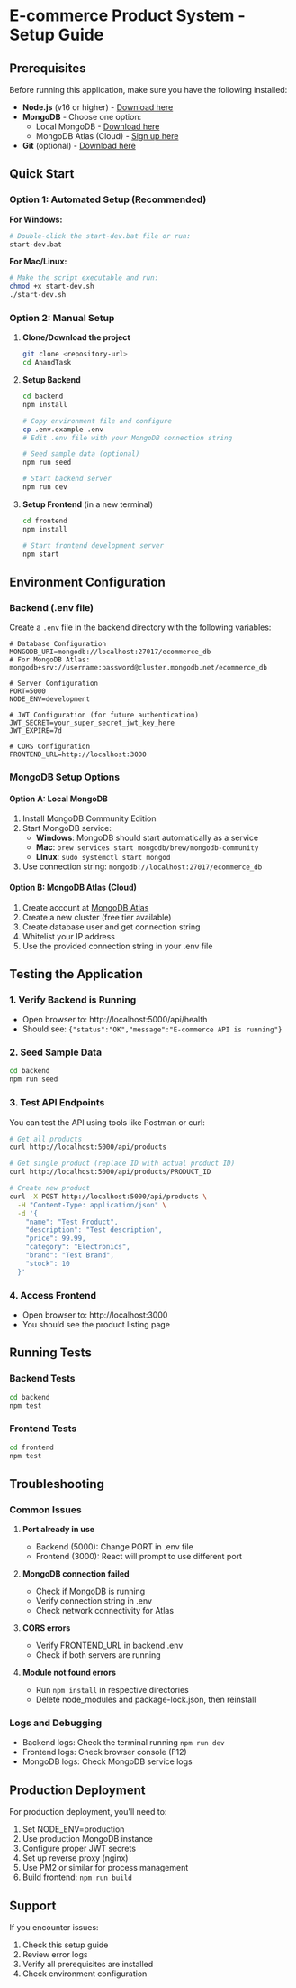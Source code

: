 # E-commerce Product System - Setup Guide

## Prerequisites

Before running this application, make sure you have the following installed:

- **Node.js** (v16 or higher) - [Download here](https://nodejs.org/)
- **MongoDB** - Choose one option:
  - Local MongoDB - [Download here](https://www.mongodb.com/try/download/community)
  - MongoDB Atlas (Cloud) - [Sign up here](https://www.mongodb.com/atlas)
- **Git** (optional) - [Download here](https://git-scm.com/)

## Quick Start

### Option 1: Automated Setup (Recommended)

**For Windows:**
```bash
# Double-click the start-dev.bat file or run:
start-dev.bat
```

**For Mac/Linux:**
```bash
# Make the script executable and run:
chmod +x start-dev.sh
./start-dev.sh
```

### Option 2: Manual Setup

1. **Clone/Download the project**
   ```bash
   git clone <repository-url>
   cd AnandTask
   ```

2. **Setup Backend**
   ```bash
   cd backend
   npm install
   
   # Copy environment file and configure
   cp .env.example .env
   # Edit .env file with your MongoDB connection string
   
   # Seed sample data (optional)
   npm run seed
   
   # Start backend server
   npm run dev
   ```

3. **Setup Frontend** (in a new terminal)
   ```bash
   cd frontend
   npm install
   
   # Start frontend development server
   npm start
   ```

## Environment Configuration

### Backend (.env file)

Create a `.env` file in the backend directory with the following variables:

```env
# Database Configuration
MONGODB_URI=mongodb://localhost:27017/ecommerce_db
# For MongoDB Atlas: mongodb+srv://username:password@cluster.mongodb.net/ecommerce_db

# Server Configuration
PORT=5000
NODE_ENV=development

# JWT Configuration (for future authentication)
JWT_SECRET=your_super_secret_jwt_key_here
JWT_EXPIRE=7d

# CORS Configuration
FRONTEND_URL=http://localhost:3000
```

### MongoDB Setup Options

#### Option A: Local MongoDB
1. Install MongoDB Community Edition
2. Start MongoDB service:
   - **Windows**: MongoDB should start automatically as a service
   - **Mac**: `brew services start mongodb/brew/mongodb-community`
   - **Linux**: `sudo systemctl start mongod`
3. Use connection string: `mongodb://localhost:27017/ecommerce_db`

#### Option B: MongoDB Atlas (Cloud)
1. Create account at [MongoDB Atlas](https://www.mongodb.com/atlas)
2. Create a new cluster (free tier available)
3. Create database user and get connection string
4. Whitelist your IP address
5. Use the provided connection string in your .env file

## Testing the Application

### 1. Verify Backend is Running
- Open browser to: http://localhost:5000/api/health
- Should see: `{"status":"OK","message":"E-commerce API is running"}`

### 2. Seed Sample Data
```bash
cd backend
npm run seed
```

### 3. Test API Endpoints
You can test the API using tools like Postman or curl:

```bash
# Get all products
curl http://localhost:5000/api/products

# Get single product (replace ID with actual product ID)
curl http://localhost:5000/api/products/PRODUCT_ID

# Create new product
curl -X POST http://localhost:5000/api/products \
  -H "Content-Type: application/json" \
  -d '{
    "name": "Test Product",
    "description": "Test description",
    "price": 99.99,
    "category": "Electronics",
    "brand": "Test Brand",
    "stock": 10
  }'
```

### 4. Access Frontend
- Open browser to: http://localhost:3000
- You should see the product listing page

## Running Tests

### Backend Tests
```bash
cd backend
npm test
```

### Frontend Tests
```bash
cd frontend
npm test
```

## Troubleshooting

### Common Issues

1. **Port already in use**
   - Backend (5000): Change PORT in .env file
   - Frontend (3000): React will prompt to use different port

2. **MongoDB connection failed**
   - Check if MongoDB is running
   - Verify connection string in .env
   - Check network connectivity for Atlas

3. **CORS errors**
   - Verify FRONTEND_URL in backend .env
   - Check if both servers are running

4. **Module not found errors**
   - Run `npm install` in respective directories
   - Delete node_modules and package-lock.json, then reinstall

### Logs and Debugging

- Backend logs: Check the terminal running `npm run dev`
- Frontend logs: Check browser console (F12)
- MongoDB logs: Check MongoDB service logs

## Production Deployment

For production deployment, you'll need to:

1. Set NODE_ENV=production
2. Use production MongoDB instance
3. Configure proper JWT secrets
4. Set up reverse proxy (nginx)
5. Use PM2 or similar for process management
6. Build frontend: `npm run build`

## Support

If you encounter issues:
1. Check this setup guide
2. Review error logs
3. Verify all prerequisites are installed
4. Check environment configuration
